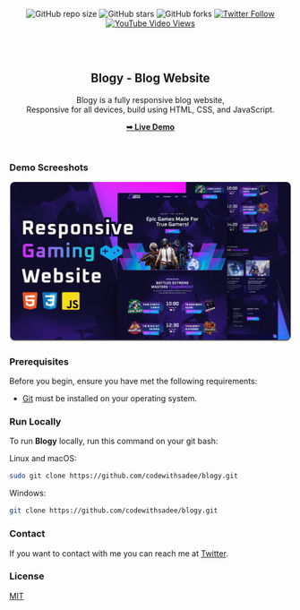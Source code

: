 <div align="center">
  
  ![GitHub repo size](https://img.shields.io/github/repo-size/codewithsadee/blogy)
  ![GitHub stars](https://img.shields.io/github/stars/codewithsadee/blogy?style=social)
  ![GitHub forks](https://img.shields.io/github/forks/codewithsadee/blogy?style=social)
  [![Twitter Follow](https://img.shields.io/twitter/follow/codewithsadee?style=social)](https://twitter.com/intent/follow?screen_name=codewithsadee)
  [![YouTube Video Views](https://img.shields.io/youtube/views/NNQuhOeM0mI?style=social)](https://youtu.be/NNQuhOeM0mI)

  <br />
  <br />

  <h2 align="center">Blogy - Blog Website</h2>

  Blogy is a fully responsive blog website, <br />Responsive for all devices, build using HTML, CSS, and JavaScript.

  <a href="https://codewithsadee.github.io/blogy/"><strong>➥ Live Demo</strong></a>

</div>

<br />

### Demo Screeshots

![Blogy Desktop Demo](./readme-images/desktop.png "Desktop Demo")

### Prerequisites

Before you begin, ensure you have met the following requirements:

* [Git](https://git-scm.com/downloads "Download Git") must be installed on your operating system.

### Run Locally

To run **Blogy** locally, run this command on your git bash:

Linux and macOS:

```bash
sudo git clone https://github.com/codewithsadee/blogy.git
```

Windows:

```bash
git clone https://github.com/codewithsadee/blogy.git
```

### Contact

If you want to contact with me you can reach me at [Twitter](https://www.twitter.com/codewithsadee).

### License

[MIT](https://choosealicense.com/licenses/mit/)
